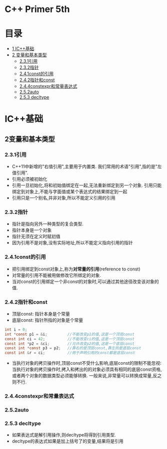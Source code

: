 C++ Primer 5th
====

# 目录
- [1 IC++基础](#IC++基础)
- [2 变量和基本类型](##2变量和基本类型)
    - [2.3.1引用](###2.3.1引用)
    - [2.3.2指针](###2.3.2指针)
    - [2.4.1const的引用](###2.4.1const的引用)
    - [2.4.2指针和const](###2.4.2指针和const)
    - [2.4.4constexpr和常量表达式](###2.4.4constexpr和常量表达式)
    - [2.5.2auto](###2.5.2auto)
    - [2.5.3 decltype](###2.5.3decltype)

# IC++基础

## 2变量和基本类型

### 2.3.1引用

* C++11中新增的"右值引用",主要用于内置类. 我们常用的术语"引用",指的是"左值引用".
* 引用必须被初始化
* 引用一旦初始化,将和初始值绑定在一起,无法重新绑定到另一个对象.
引用只能绑定到对象上,不能与字面值或某个表达式的结果绑定到一起
* 引用只是一个别名,并非对象,所以不能定义引用的引用

### 2.3.2指针

* 指针是指向另外一种类型的复合类型.
* 指针本身是一个对象
* 指针无须在定义时赋初值
* 因为引用不是对象,没有实际地址,所以不能定义指向引用的指针

### 2.4.1const的引用

* 把引用绑定到const对象上,称为**对常量的引用**(reference to const)
* 对常量的引用不能被用做修改它所绑定的对象.
* 当对const的引用绑定一个非const的对象时,可以通过其他途径改变该对象的值.


### 2.4.2指针和const

* 顶层const: 指针本身是个常量
* 底层const: 指针所指的对象是个常量

```c
int i = 0;
int *const p1 = &i;         //不能改变p1的值,这是一个顶层const
const int ci = 42;          //不能改变ci的值,这是一个顶层const
const int *p2 = &ci;        //允许改变p2的值,这是一个底层const
const int *const p3 = p2;   //靠右的是顶层const,靠左的是底层const
const int &r = ci;          //用于声明引用的const都是底层const
```
* 当执行对象的拷贝操作时,顶层const不受什么影响,底层const的限制不能忽视:
当执行对象的拷贝操作时,拷入和拷出的的对象必须具有相同的底层const资格,或者两个对象的数据类型必须能够转换.
一般来说,非常量可以转换成常量,反之则不行.

### 2.4.4constexpr和常量表达式

### 2.5.2auto

### 2.5.3 decltype
* 如果表达式是解引用操作,则decltype将得到引用类型.
* decltype的表达式如果是加上括号了的变量,结果将是引用

